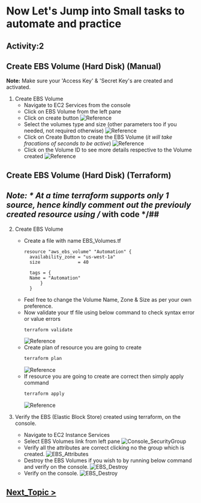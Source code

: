 # Now Let's Jump into Small tasks to automate and practice #
## Activity:2
## Create EBS Volume (Hard Disk) (Manual) ##

**Note:** Make sure your 'Access Key' & 'Secret Key's are created and activated.

1. Create EBS Volume
    - Navigate to EC2 Services from the console
    - Click on EBS Volume from the left pane
    - Click on create button
      ![Reference](../../../snaps/EBS_volumes.png)
    - Select the volumes type and size (other parameters too if you needed, not required otherwise)
      ![Reference](../../../snaps/EBS_volumes-type-size.png)
    - Click on Create Button to create the EBS Volume (*it will take fracations of seconds to be active*)
      ![Reference](../../../snaps/EBS_volumes-type-size-created.png)
    - Click on the Volume ID to see more details respective to the Volume created
      ![Reference](../../../snaps/EBS_volumes-type-size-created-moreinfo.png)

## Create EBS Volume (Hard Disk) (Terraform) ##
## *Note: * At a time terraform supports only 1 source, hence kindly comment out the previouly created resource using /* with code */##

2. Create EBS Volume
    - Create a file with name EBS_Volumes.tf
      ```
      resource "aws_ebs_volume" "Automation" {
        availability_zone = "us-west-1a"
        size              = 40

        tags = {
        Name = "Automation"
            }
        }
      ```
    - Feel free to change the Volume Name, Zone & Size as per your own preference.
    - Now validate your tf file using below command to check syntax error or value errors
      ```powershell
      terraform validate
      ```
      ![Reference](../../../snaps/EBS_volumes-tf-validate.png)
    - Create plan of resource you are going to create
      ```powershell
      terraform plan
      ```
      ![Reference](../../../snaps/EBS_volumes-tf-plan.png)
    - If resource you are going to create are correct then simply apply command
      ```powershell
      terraform apply
      ```
      ![Reference](../../../snaps/EBS_volumes-tf-apply.png)

3. Verify the EBS (Elastic Block Store) created using terraform, on the console.
    - Navigate to EC2 Instance Services
    - Select EBS Volumes link from left pane
      ![Console_SecurityGroup](../../../snaps/EBS_volumes-console-verify.png)
    - Verify all the attributes are correct clicking no the group which is created.
      ![EBS_Attributes](../../../snaps/EBS_volumes-console-verify-moreinfo.png)
    - Destroy the EBS Volumes if you wish to by running below command and verify on the console.
      ![EBS_Destroy](../../../snaps/EBS_volumes-terraform-destroy.png)
    - Verify on the console.
      ![EBS_Destroy](../../../snaps/EBS_volumes-terraform-destroy-console.png)

## [Next_Topic > ](../../../Tasks/aws/docs/EC2_Instance(VMs).md) ##